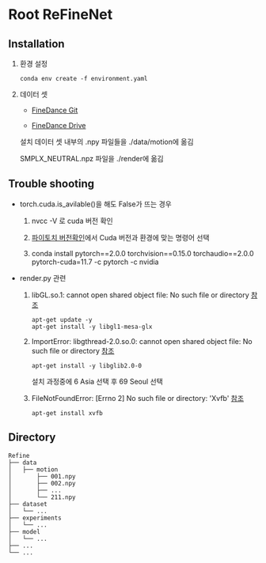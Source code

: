 # Root ReFineNet

## Installation

1. 환경 설정
    
    ```
    conda env create -f environment.yaml
    ```

2. 데이터 셋  

    - [FineDance Git](https://github.com/li-ronghui/FineDance/)

    - [FineDance Drive](https://drive.google.com/file/d/1zQvWG9I0H4U3Zrm8d_QD_ehenZvqfQfS/view)

    설치 데이터 셋 내부의 .npy 파일들을 ./data/motion에 옮김

    SMPLX_NEUTRAL.npz 파일을 ./render에 옮김

## Trouble shooting

- torch.cuda.is_avilable()을 해도 False가 뜨는 경우

    1. nvcc -V 로 cuda 버전 확인

    2. [파이토치 버전확인](https://pytorch.org/get-started/previous-versions/)에서 Cuda 버전과 환경에 맞는 명령어 선택
 
    3. conda install pytorch==2.0.0 torchvision==0.15.0 torchaudio==2.0.0 pytorch-cuda=11.7 -c pytorch -c nvidia

- render.py 관련

    1. libGL.so.1: cannot open shared object file: No such file or directory [참조](https://yuevelyne.tistory.com/entry/OpenCV-ImportError-libGLso1-cannot-open-shared-object-file-No-such-file-or-directory)
    
        ```
        apt-get update -y
        apt-get install -y libgl1-mesa-glx
        ```

    2. ImportError: libgthread-2.0.so.0: cannot open shared object file: No such file or directory [참조](https://yuevelyne.tistory.com/entry/OpenCV-ImportError-libGLso1-cannot-open-shared-object-file-No-such-file-or-directory)

        ```
        apt-get install -y libglib2.0-0
        ```
        설치 과정중에 6 Asia 선택 후 69 Seoul 선택 

    3. FileNotFoundError: [Errno 2] No such file or directory: 'Xvfb' [참조](https://stackoverflow.com/questions/32173839/easyprocess-easyprocesscheckinstallederror-cmd-xvfb-help-oserror-errno)

        ```
        apt-get install xvfb
        ```

## Directory

    Refine
    ├── data
    │   ├── motion
    │       ├── 001.npy
    │       ├── 002.npy
    │       ├── ...
    │       └── 211.npy
    ├── dataset
    │   └── ...
    ├── experiments
    │   └── ...
    ├── model
    │   └── ...
    ├── ...
    └── ...
